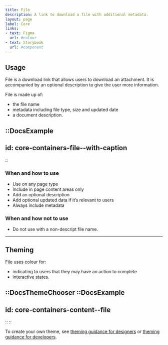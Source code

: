 ```yaml
---
title: File
description: A link to download a file with additional metadata.
layout: page
label: Core
links:
- text: Figma
  url: #colour
- text: Storybook
  url: #component
---
```


## Usage

File is a download link that allows users to download an attachment. It is accompanied by an optional description to give the user more information.

File is made up of:

- the file name
- metadata including file type, size and updated date
- a document description.

::DocsExample
---
id: core-containers-file--with-caption
---
::

### When and how to use

- Use on any page type
- Include in page content areas only
- Add an optional description
- Add optional updated data if it’s relevant to users
- Always include metadata

### When and how not to use

- Do not use with a non-descript file name.

---

## Theming

File uses colour for:

- indicating to users that they may have an action to complete
- interactive states.

::DocsThemeChooser
  ::DocsExample
  ---
  id: core-containers-content--file
  ---
  ::
::

To create your own theme, see [theming guidance for designers](https://www.vic.gov.au) or [theming guidance for developers](https://www.vic.gov.au).
